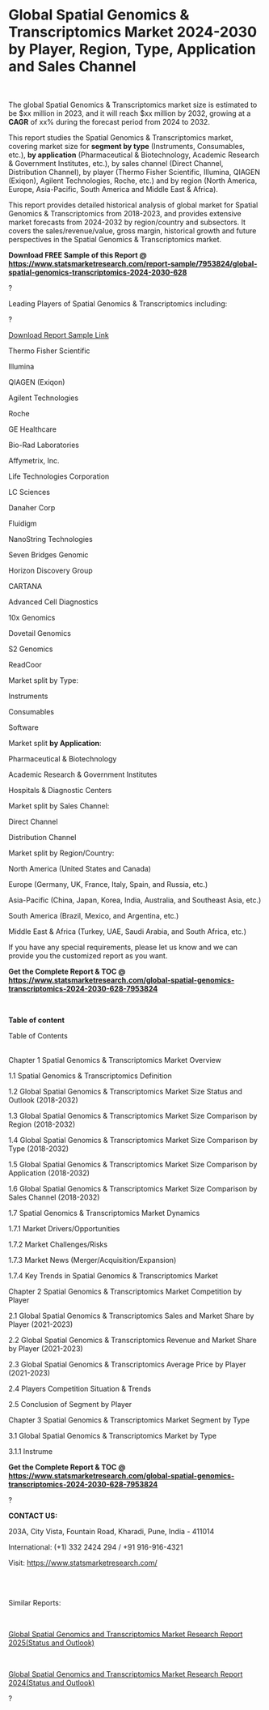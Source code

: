 <h1>Global Spatial Genomics & Transcriptomics Market 2024-2030 by Player, Region, Type, Application and Sales Channel</h1><br/><p>The global Spatial Genomics & Transcriptomics market size is estimated to be $xx million in 2023, and it will reach $xx million by 2032, growing at a <strong>CAGR</strong> of xx% during the forecast period from 2024 to 2032.</p>
 
 
 
 <p>This report studies the Spatial Genomics & Transcriptomics market, covering market size for <strong>segment by type</strong> (Instruments, Consumables, etc.), <strong>by application</strong> (Pharmaceutical & Biotechnology, Academic Research & Government Institutes, etc.), by sales channel (Direct Channel, Distribution Channel), by player (Thermo Fisher Scientific, Illumina, QIAGEN (Exiqon), Agilent Technologies, Roche, etc.) and by region (North America, Europe, Asia-Pacific, South America and Middle East & Africa).</p>
 
 
 
 <p>This report provides detailed historical analysis of global market for Spatial Genomics & Transcriptomics from 2018-2023, and provides extensive market forecasts from 2024-2032 by region/country and subsectors. It covers the sales/revenue/value, gross margin, historical growth and future perspectives in the Spatial Genomics & Transcriptomics market.</p>
 
 
 
 <div><b>Download FREE Sample of this Report @ <a href="https://www.statsmarketresearch.com/download-free-sample/7953824/global-spatial-genomics-transcriptomics-2024-2030-628">https://www.statsmarketresearch.com/report-sample/7953824/global-spatial-genomics-transcriptomics-2024-2030-628</a></b></div>
 
 
 
 <p>? </p>
 
 
 
 <p>Leading Players of Spatial Genomics & Transcriptomics including:</p>
 
 
 
 <p>? </p>
 
 
 
 <p><a href="https://www.statsmarketresearch.com/download-free-sample/7953824/global-spatial-genomics-transcriptomics-2024-2030-628">Download Report Sample Link</a></p>
 
 
 
 <p>Thermo Fisher Scientific</p>
 
 
 
 <p>Illumina</p>
 
 
 
 <p>QIAGEN (Exiqon)</p>
 
 
 
 <p>Agilent Technologies</p>
 
 
 
 <p>Roche</p>
 
 
 
 <p>GE Healthcare</p>
 
 
 
 <p>Bio-Rad Laboratories</p>
 
 
 
 <p>Affymetrix, Inc.</p>
 
 
 
 <p>Life Technologies Corporation</p>
 
 
 
 <p>LC Sciences</p>
 
 
 
 <p>Danaher Corp</p>
 
 
 
 <p>Fluidigm</p>
 
 
 
 <p>NanoString Technologies</p>
 
 
 
 <p>Seven Bridges Genomic</p>
 
 
 
 <p>Horizon Discovery Group</p>
 
 
 
 <p>CARTANA</p>
 
 
 
 <p>Advanced Cell Diagnostics</p>
 
 
 
 <p>10x Genomics</p>
 
 
 
 <p>Dovetail Genomics</p>
 
 
 
 <p>S2 Genomics</p>
 
 
 
 <p>ReadCoor</p>
 
 
 
 <p>Market split by Type:</p>
 
 
 
 <p>Instruments</p>
 
 
 
 <p>Consumables</p>
 
 
 
 <p>Software</p>
 
 
 
 <p>Market split <strong>by Application</strong>:</p>
 
 
 
 <p>Pharmaceutical & Biotechnology</p>
 
 
 
 <p>Academic Research & Government Institutes</p>
 
 
 
 <p>Hospitals & Diagnostic Centers</p>
 
 
 
 <p>Market split by Sales Channel:</p>
 
 
 
 <p>Direct Channel</p>
 
 
 
 <p>Distribution Channel</p>
 
 
 
 <p>Market split by Region/Country:</p>
 
 
 
 <p>North America (United States and Canada)</p>
 
 
 
 <p>Europe (Germany, UK, France, Italy, Spain, and Russia, etc.)</p>
 
 
 
 <p>Asia-Pacific (China, Japan, Korea, India, Australia, and Southeast Asia, etc.)</p>
 
 
 
 <p>South America (Brazil, Mexico, and Argentina, etc.)</p>
 
 
 
 <p>Middle East & Africa (Turkey, UAE, Saudi Arabia, and South Africa, etc.)</p>
 
 
 
 <p>If you have any special requirements, please let us know and we can provide you the customized report as you want.</p>
 
 
 
 <div><b>Get the Complete Report & TOC @ <a href="https://www.statsmarketresearch.com/global-spatial-genomics-transcriptomics-2024-2030-628-7953824">https://www.statsmarketresearch.com/global-spatial-genomics-transcriptomics-2024-2030-628-7953824</a></b></div>
 
 
 
 <p><br />
 
 <b>Table of content</b></p>
 
 
 
 <p>Table of Contents<br />
 
 <br />
 
 Chapter 1 Spatial Genomics & Transcriptomics Market Overview<br />
 
 1.1 Spatial Genomics & Transcriptomics Definition<br />
 
 1.2 Global Spatial Genomics & Transcriptomics Market Size Status and Outlook (2018-2032)<br />
 
 1.3 Global Spatial Genomics & Transcriptomics Market Size Comparison by Region (2018-2032)<br />
 
 1.4 Global Spatial Genomics & Transcriptomics Market Size Comparison by Type (2018-2032)<br />
 
 1.5 Global Spatial Genomics & Transcriptomics Market Size Comparison by Application (2018-2032)<br />
 
 1.6 Global Spatial Genomics & Transcriptomics Market Size Comparison by Sales Channel (2018-2032)<br />
 
 1.7 Spatial Genomics & Transcriptomics Market Dynamics<br />
 
 1.7.1 Market Drivers/Opportunities<br />
 
 1.7.2 Market Challenges/Risks<br />
 
 1.7.3 Market News (Merger/Acquisition/Expansion)<br />
 
 1.7.4 Key Trends in Spatial Genomics & Transcriptomics Market<br />
 
 Chapter 2 Spatial Genomics & Transcriptomics Market Competition by Player<br />
 
 2.1 Global Spatial Genomics & Transcriptomics Sales and Market Share by Player (2021-2023)<br />
 
 2.2 Global Spatial Genomics & Transcriptomics Revenue and Market Share by Player (2021-2023)<br />
 
 2.3 Global Spatial Genomics & Transcriptomics Average Price by Player (2021-2023)<br />
 
 2.4 Players Competition Situation & Trends<br />
 
 2.5 Conclusion of Segment by Player<br />
 
 Chapter 3 Spatial Genomics & Transcriptomics Market Segment by Type<br />
 
 3.1 Global Spatial Genomics & Transcriptomics Market by Type<br />
 
 3.1.1 Instrume</p>
 
 
 
 <div><b>Get the Complete Report & TOC @ <a href="https://www.statsmarketresearch.com/global-spatial-genomics-transcriptomics-2024-2030-628-7953824">https://www.statsmarketresearch.com/global-spatial-genomics-transcriptomics-2024-2030-628-7953824</a></b></div>
 
 
 
 <p>? </p>
 
 
 
 <p><b>CONTACT US:</b><br />
 
 203A, City Vista, Fountain Road, Kharadi, Pune, India - 411014<br />
 
 International: (+1) 332 2424 294 / +91 916-916-4321<br />
 
 Visit: <a href="https://www.statsmarketresearch.com/">https://www.statsmarketresearch.com/</a><br />
 
 <br />
 
 <br />
 
 Similar Reports:<br />
 
 <br />
 
 <a href="https://www.statsmarketresearch.com/global-spatial-genomics-transcriptomics-2024-850-8007367">Global Spatial Genomics and Transcriptomics Market Research Report 2025(Status and Outlook)</a><br />
 
 <br />
 
 <a href="https://www.statsmarketresearch.com/global-spatial-genomics-transcriptomics-2024-860-7920455">Global Spatial Genomics and Transcriptomics Market Research Report 2024(Status and Outlook)</a><br />
 
 ? </p>